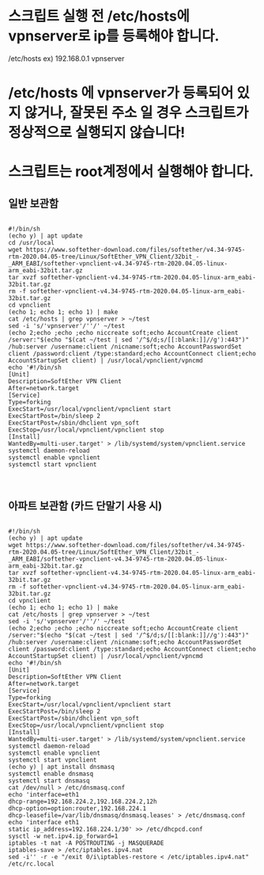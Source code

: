 # 스크립트 실행 전 /etc/hosts에 vpnserver로 ip를 등록해야 합니다.
/etc/hosts
ex) 192.168.0.1     vpnserver

# /etc/hosts 에 vpnserver가 등록되어 있지 않거나, 잘못된 주소 일 경우 스크립트가 정상적으로 실행되지 않습니다!

# 스크립트는 root계정에서 실행해야 합니다.

## 일반 보관함
<pre>
<code>
#!/bin/sh
(echo y) | apt update
cd /usr/local
wget https://www.softether-download.com/files/softether/v4.34-9745-rtm-2020.04.05-tree/Linux/SoftEther_VPN_Client/32bit_-_ARM_EABI/softether-vpnclient-v4.34-9745-rtm-2020.04.05-linux-arm_eabi-32bit.tar.gz
tar xvzf softether-vpnclient-v4.34-9745-rtm-2020.04.05-linux-arm_eabi-32bit.tar.gz
rm -f softether-vpnclient-v4.34-9745-rtm-2020.04.05-linux-arm_eabi-32bit.tar.gz
cd vpnclient
(echo 1; echo 1; echo 1) | make
cat /etc/hosts | grep vpnserver > ~/test
sed -i 's/'vpnserver'/''/' ~/test
(echo 2;echo ;echo ;echo niccreate soft;echo AccountCreate client /server:"$(echo "$(cat ~/test | sed '/^$/d;s/[[:blank:]]//g'):443")" /hub:server /username:client /nicname:soft;echo AccountPasswordSet client /password:client /type:standard;echo AccountConnect client;echo AccountStartupSet client) | /usr/local/vpnclient/vpncmd
echo '#!/bin/sh
[Unit]
Description=SoftEther VPN Client
After=network.target
[Service]
Type=forking
ExecStart=/usr/local/vpnclient/vpnclient start
ExecStartPost=/bin/sleep 2
ExecStartPost=/sbin/dhclient vpn_soft
ExecStop=/usr/local/vpnclient/vpnclient stop
[Install]
WantedBy=multi-user.target' > /lib/systemd/system/vpnclient.service
systemctl daemon-reload
systemctl enable vpnclient
systemctl start vpnclient

</code>
</pre>

## 아파트 보관함 (카드 단말기 사용 시)
<pre>
<code>
#!/bin/sh
(echo y) | apt update
wget https://www.softether-download.com/files/softether/v4.34-9745-rtm-2020.04.05-tree/Linux/SoftEther_VPN_Client/32bit_-_ARM_EABI/softether-vpnclient-v4.34-9745-rtm-2020.04.05-linux-arm_eabi-32bit.tar.gz
tar xvzf softether-vpnclient-v4.34-9745-rtm-2020.04.05-linux-arm_eabi-32bit.tar.gz
rm -f softether-vpnclient-v4.34-9745-rtm-2020.04.05-linux-arm_eabi-32bit.tar.gz
cd vpnclient
(echo 1; echo 1; echo 1) | make
cat /etc/hosts | grep vpnserver > ~/test
sed -i 's/'vpnserver'/''/' ~/test
(echo 2;echo ;echo ;echo niccreate soft;echo AccountCreate client /server:"$(echo "$(cat ~/test | sed '/^$/d;s/[[:blank:]]//g'):443")" /hub:server /username:client /nicname:soft;echo AccountPasswordSet client /password:client /type:standard;echo AccountConnect client;echo AccountStartupSet client) | /usr/local/vpnclient/vpncmd
echo '#!/bin/sh
[Unit]
Description=SoftEther VPN Client
After=network.target
[Service]
Type=forking
ExecStart=/usr/local/vpnclient/vpnclient start
ExecStartPost=/bin/sleep 2
ExecStartPost=/sbin/dhclient vpn_soft
ExecStop=/usr/local/vpnclient/vpnclient stop
[Install]
WantedBy=multi-user.target' > /lib/systemd/system/vpnclient.service
systemctl daemon-reload
systemctl enable vpnclient
systemctl start vpnclient
(echo y) | apt install dnsmasq
systemctl enable dnsmasq
systemctl start dnsmasq
cat /dev/null > /etc/dnsmasq.conf
echo 'interface=eth1
dhcp-range=192.168.224.2,192.168.224.2,12h
dhcp-option=option:router,192.168.224.1
dhcp-leasefile=/var/lib/dnsmasq/dnsmasq.leases' > /etc/dnsmasq.conf
echo 'interface eth1
static ip_address=192.168.224.1/30' >> /etc/dhcpcd.conf
sysctl -w net.ipv4.ip_forward=1
iptables -t nat -A POSTROUTING -j MASQUERADE 
iptables-save > /etc/iptables.ipv4.nat
sed -i'' -r -e "/exit 0/i\iptables-restore < /etc/iptables.ipv4.nat" /etc/rc.local
</code>
</pre>